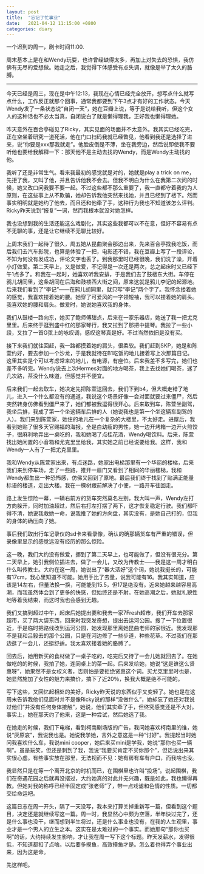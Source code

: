 ```yaml
---
layout: post
title:  "忘记了忙事业"
date:   2021-04-12 11:15:00 +0800
categories: diary
---
```


一个迟到的周一，刷卡时间11:00.

周末基本上是在和Wendy玩耍，也许曾经缺得太多，再加上对失去的恐惧，我仿佛有无尽的爱想做。她走之后，我觉得下体感受有点失调，就像是举了太久的胳膊。

----

今天已经是周三，现在是中午12:13，我现在心情已经完全放开，想写点什么就写点什么，工作反正就那个回事，通常我都要到下午3点才有好的工作状态。今天Wendy发了一条状态说“自闭一天”，她在豆瓣上说，等于是说给我听，但这个女人的这种话也不必太当真，自闭说白了就是懒得理我，正好我也懒得理她。

昨天意外在百合亭碰见了Ricky，其实见面的场面并不太意外。我其实已经吃完，正在空坐着研究一道死活，他在门口扫码我就已经瞥见，他看到我还是选择了进来，说“你要是xxx那我就走”。他脸皮倒是不薄，坐在我旁边，然后说即使我不要听他也要给我解释一下：那天他不是主动去找的Wendy，而是Wendy主动找的他。

我听了还是非常生气。看来我最初的感觉就是对的，她就是play a trick on me，先拒了我，又叫了他，并且告诉他我不会去。但我不明白为什么在我第二次问的时候，她又改口问我要不要一起。不过这些都不那么重要了，我一直都守着我的为人原则，在这些事上从不欺骗，她却告诉我他突然来找她，并且已经到了楼下。然而事实明明就是她约了他去，而且还和他牵了手，这种行为我也不知道该怎么评判。Ricky昨天说到“报复”一词，然而我根本就没对她怎样。

我也没想到我的生活还能这么戏剧化，其实这些我都可以不在意，但好不容易有点不无聊的事，还是让它继续不无聊比较好。

上周末我们一起待了很久，周五她从昆曲聚会那边出来，先来百合亭找我吃饭，而后我们去汽车影院，也算是体验了一把，电影还不错，我在豆瓣上写了一段评论，不知为何没有发成功，评论文字也丢了。到我那里时已经很晚，我们洗了澡，开着小灯做爱。第二天早上，又是做爱，不记得是一次还是两次，总之起床时又已经下午1点多了。和我在一起时，她喜欢听我安排，于是我们去了鼓楼东大街。车停在鸦儿胡同里，这条胡同在后海和鼓楼西大街之间，原来这就是鸦儿李记的起源地。后来我们看到了“李记”——在鸦儿胡同里，就只写“李记”两个字了。我怀念搂着她的感觉，我喜欢搂着她的腰。她穿了可爱风的一字领短袖，我可以搂着她的肩头。我喜欢她的腰和肩头。做爱时，她说她喜欢我的身体。

我们从鼓楼一路向东，她买了鲍师傅甜点，后来在一家乐器店，她送了我一把尤克里里。后来终于逛到盛中红的那家琴行，我又拉到了那把中提琴。我拉了一些小段，又拉了一首G弦上的咏叹调，感叹这琴真是好。不过当然依旧是没有买。

接下来我们就往回赶，我一路都摸着她的肩头，很柔软。我们赶到SKP，她是和陈萱约好，要去参加一个沙龙，于是我就待在B1吃饭的地儿接着写上次那篇日记。这里其实是个可以考虑常来的地儿，有电源，有座位。后来我差不多写完，她们也差不多听完。Wendy说去上次Hermes对面的地方喝茶，我上去找她们喝茶，迷了几次路，茶没什么味道，但感觉并不便宜。

后来我们一起去取车，她决定先把陈萱送回去，我们下到b4，但大概走错了地儿，进入一个什么都没有的通道，我说这个场景好像一会对面就要过来僵尸，然后突然转身仿佛看到僵尸来了，她们都被我逗得很开心。后来取到车，陈萱坐副驾，我坐后排，我成了第一个坐这辆车后排的人（她说我也是第一个坐这辆车副驾的人）。我们来到陈萱家，她住的地儿在一个复杂的大楼里，不太好走。进屋后，我看到她贴了很多天官赐福的海报，全是白幼瘦的男性，她一边开烤箱一边开火煎饺子，很麻利地弄出一桌吃的，我和她喝了点桂花酒，Wendy喝饮料。后来，陈萱找出她闲置的小音箱和尤克里里给我，其实她之前已经说要给我。这样，我和Wendy一人有了一把尤克里里。

我和Wendy从陈萱家出来，有点迷路，她家出电梯那里有一个华丽的楼梯，后来我们来到停车场，走了一些路，推开一扇门又看到了相同的华丽楼梯，我和Wendy都生出一种恐怖感，仿佛又回到了原地。最后我们终于找到了贴满正能量标语的楼道，走出大楼。我在一棵树跟前解决了小便，一路开车往回走。

路上发生惊险一幕，一辆右前方的货车突然莫名左别，我大叫一声，Wendy左打方向躲开，同时加油超过，然后右打左打摆了两下，这才恢复稳定行驶。我们都吓得不清，她说我救她一命，说我推了她的方向盘，其实没有，是她自己打的，但我的身体的确压向了她。

事后我们取出行车记录仪的sd卡来看录像，确认的确那辆货车有严重的错误，但录像里显示的感觉远没有经历的那么惊险。

这一晚，我们大约没有做爱，挪到了第二天早上，也可能做了，但没有很充分。第二天早上，她引我侧位插进去，做了一会儿，又改为传教士——我是这一周才明白什么叫传教士。大约在这一周，她说出了“器大活好”这个词，她说我挺长的，可能有17cm，我心里知道不可能。她用手比了去量，说我可能有16。我其实知道，应该是14左右，但量法换一换，可能能到15.5，但17是绝没有。近来她越来越容易高潮，而我虽然体会到了更多的快感，但始终还是不射。在她高潮之后，她就礼貌性地等着我结束，而这时我也会感到无趣。

我们又搞到超过中午，起床后她提出要和我去一家7Fresh超市，我们开车去那家超市，买了两大袋东西，回来时我突发奇想，提出去运河公园。搜了一下位置很近，于是临时把路线改到运河公园，她发现那里离她昆曲老师的家很近。我发现那不是我和吕毅去的那个公园，只是在河边修了一些步道，种些花草。不过我们在那边逛了一会儿，还挺舒适。我太喜欢搂着她的胳膊了。

回去后，她用新买的食材做了一桌子吃的，吃完后又待了一会儿她就回去了。在她做吃的的时候，我拍了她，连同桌上的菜一起。后来发给她，她说“这是谁这么贤惠呀”，她果然不是女权义者，否则怕是要拒绝贤惠这个词。买尤克里里时也是，她显然施加了女性的魅力来搞价，搞下了近20％，换我大概是绝不可能的。

写下这些，又回忆起相处的美好，Ricky昨天说的东西似乎又变轻了。她也是在这周末告诉我他们见面时并不是像Ricky说的那样“没做什么”，她却忘了她还对我说过他们“并没有任何身体接触”，她说，他们其实牵了手，但终究感觉还是不大对。事实上，她在那天约了他来，这是一种尝试，然后她选了我。

在她走的时候，我们下电梯，看到柯南剧场版的广告，我问她喜欢柯南里的谁，她说“灰原哀”，我说我也是。她说我学她，言外之意这是一种“讨好”。我提起当时她问我喜欢什么车，我说mini cooper，她后来买mini是学我，她说“那你也买一辆啊”。虽是玩笑，但还是刺到了我，我说“我要买肯定不买你那个”，但话说出来其实很心虚。有些事实放在那里，无法视而不见：她有房有车有户口，而我啥也没。

我显然只是在等一个离开北京的时机而已，在围棋里也许叫“投场”。说起围棋，我们在奇遇花园之后就再没摆过，大约她真的对此并无兴趣，既是如此，我也懒得再教。但她对我的称呼已经半固定成“张老师”了，带一点戏谑和色情的性质。一切都交给命运吧。

这篇日志在周一开头，隔了一天没写，我本来打算关掉重新写一篇，但看到这个题目，决定还是就继续写这一篇。周一时，我显然心中颇为空落，半年快过完了，还是什么事也没干，继而想到半生将过，还是什么事业也没有，在我的人生观里，事业才是一个男人的立生之本。这实在是太难过的一个事实。而她那句“那你也买啊”的话，大约持续发生影响，才让我在周一写下这个标题。昨天发薪水，发得很低，不知道都扣了点啥。以后要多摸鱼，高效摸鱼才是。怎么着也得弄个事业出来，因为这是命。

先这样吧。
